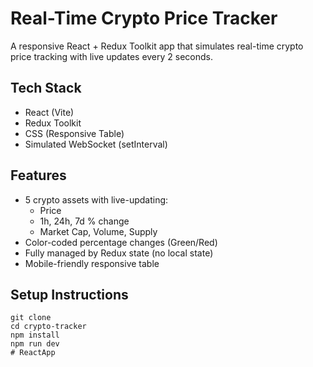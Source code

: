 # Real-Time Crypto Price Tracker

A responsive React + Redux Toolkit app that simulates real-time crypto price tracking with live updates every 2 seconds.

## Tech Stack
- React (Vite)
- Redux Toolkit
- CSS (Responsive Table)
- Simulated WebSocket (setInterval)

## Features
- 5 crypto assets with live-updating:
  - Price
  - 1h, 24h, 7d % change
  - Market Cap, Volume, Supply
- Color-coded percentage changes (Green/Red)
- Fully managed by Redux state (no local state)
- Mobile-friendly responsive table

## Setup Instructions

``` Terminal
git clone 
cd crypto-tracker
npm install
npm run dev
#   R e a c t A p p  
 